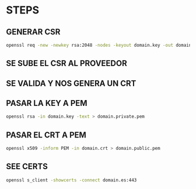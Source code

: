 STEPS
=====
GENERAR CSR
-----------
```sh
openssl req -new -newkey rsa:2048 -nodes -keyout domain.key -out domain.csr
```
SE SUBE EL CSR AL PROVEEDOR
---------------------------
SE VALIDA Y NOS GENERA UN CRT
-----------------------------

PASAR LA KEY A PEM
------------------
```sh
openssl rsa -in domain.key -text > domain.private.pem
```

PASAR EL CRT A PEM
------------------
```sh
openssl x509 -inform PEM -in domain.crt > domain.public.pem
```
SEE CERTS
---------
```sh
openssl s_client -showcerts -connect domain.es:443
 ```
